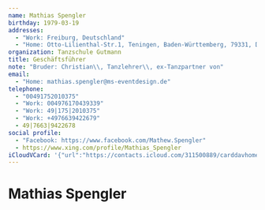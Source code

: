 ```yaml
---
name: Mathias Spengler
birthday: 1979-03-19
addresses:
  - "Work: Freiburg, Deutschland"
  - "Home: Otto-Lilienthal-Str.1, Teningen, Baden-Württemberg, 79331, DE"
organization: Tanzschule Gutmann
title: Geschäftsführer
note: "Bruder: Christian\\, Tanzlehrer\\, ex-Tanzpartner von"
email:
  - "Home: mathias.spengler@ms-eventdesign.de"
telephone:
  - "00491752010375"
  - "Work: 004976170439339"
  - "Work: 49|175|2010375"
  - "Work: +4976639422679"
  - 49|7663|9422678
social profile:
  - "Facebook: https://www.facebook.com/Mathew.Spengler"
  - https://www.xing.com/profile/Mathias_Spengler
iCloudVCard: '{"url":"https://contacts.icloud.com/311500889/carddavhome/card/92FCBB88-E3A6-453E-8830-2920C537E4F4.vcf","etag":"\"kmfhat1u\"","data":"BEGIN:VCARD\r\nVERSION:3.0\r\nFN:\r\nN:Spengler;Mathias;;;\r\nUID:3327C760-42D5-46BA-B873-78F6BEC1D9D9\r\nBDAY;VALUE=date:1979-03-19\r\nADR;TYPE=WORK:;;;Freiburg;;;Deutschland;\r\nADR;TYPE=HOME:;;Otto-Lilienthal-Str.1;Teningen;Baden-Württemberg;79331;DE;\r\nWP1.X-ABLABEL:Work\r\nWP2.X-ABLABEL:Work\r\nitem0.X-ABLABEL:xing\r\nPRODID:ez-vcard 0.9.13-fc\r\nREV:2025-04-03T22:07:51Z\r\nORG:Tanzschule Gutmann;\r\nTITLE:Geschäftsführer\r\nNOTE:Bruder: Christian\\, Tanzlehrer\\, ex-Tanzpartner von\r\nEMAIL;TYPE=HOME:mathias.spengler@ms-eventdesign.de\r\nPHOTO;VALUE=uri:https://gateway.icloud.com/contacts/311500889/ck/card/41b69\r\n 07b47328c15fa82fa0faebc8b0e\r\nTEL;TYPE=CELL:00491752010375\r\nTEL;TYPE=WORK:004976170439339\r\nTEL;TYPE=WORK:49|175|2010375\r\nTEL;TYPE=WORK:+4976639422679\r\nTEL:49|7663|9422678\r\nX-SOCIALPROFILE;TYPE=facebook;X-USER=Mathew.Spengler;X-USERID=1000007356090\r\n 31;X-DISPLAYNAME=Mathias Spengler:https://www.facebook.com/Mathew.Spengler\r\nitem0.X-SOCIALPROFILE;X-USER=Mathias_Spengler:https://www.xing.com/profile/\r\n Mathias_Spengler\r\nEND:VCARD"}'
---
```

# Mathias Spengler